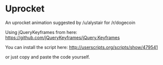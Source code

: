 Uprocket
========

An uprocket animation suggested by /u/alystair for /r/dogecoin

Using jQueryKeyframes from here:
https://github.com/jQueryKeyframes/jQuery.Keyframes

You can install the script here: http://userscripts.org/scripts/show/479541

or just copy and paste the code yourself.
